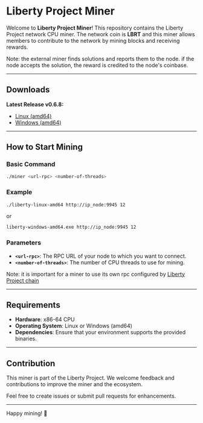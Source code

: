 # Liberty Project Miner

Welcome to **Liberty Project Miner**! This repository contains the Liberty Project network CPU miner. The network coin is **LBRT** and this miner allows members to contribute to the network by mining blocks and receiving rewards.

Note: the external miner finds solutions and reports them to the node. if the node accepts the solution, the reward is credited to the node's coinbase.

---



## Downloads

**Latest Release v0.6.8:**

- [Linux (amd64)](https://github.com/LibertyProject-chain/Liberty-CPU-miner/releases/download/v0.6.7/liberty-linux-amd64)
- [Windows (amd64)](https://github.com/LibertyProject-chain/Liberty-CPU-miner/releases/download/v0.6.7/liberty-windows-amd64.exe)

---

## How to Start Mining

### Basic Command

```bash
./miner <url-rpc> <number-of-threads>
```

### Example

```bash
./liberty-linux-amd64 http://ip_node:9945 12
```
or

```bash
liberty-windows-amd64.exe http://ip_node:9945 12
```

### Parameters

- **`<url-rpc>`**: The RPC URL of your node to which you want to connect.
- **`<number-of-threads>`**: The number of CPU threads to use for mining.
 
Note: it is important for a miner to use its own rpc configured by [Liberty Project chain](https://github.com/LibertyProject-chain/LibertyProject-chain)

---

## Requirements

- **Hardware**: x86-64 CPU
- **Operating System**: Linux or Windows (amd64)
- **Dependencies**: Ensure that your environment supports the provided binaries.

---

## Contribution

This miner is part of the Liberty Project. We welcome feedback and contributions to improve the miner and the ecosystem.

Feel free to create issues or submit pull requests for enhancements.

---

Happy mining! 🚀

